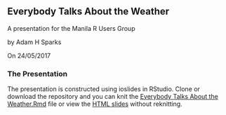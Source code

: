 ## Everybody Talks About the Weather

A presentation for the Manila R Users Group

by Adam H Sparks

On 24/05/2017

### The Presentation

The presentation is constructed using ioslides in RStudio. Clone or download the repository and you can knit the [Everybody Talks About the Weather.Rmd](https://github.com/adamhsparks/ManilaRUG2017/blob/master/Everybody%20Talks%20About%20the%20Weather.Rmd) file or view the [HTML slides](http://htmlpreview.github.com/?https://github.com/adamhsparks/ManilaRUG2017/blob/master/Everybody_Talks_About_the_Weather.html) without reknitting.
